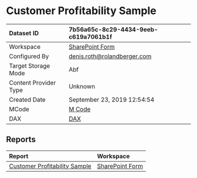 



# Customer Profitability Sample

|Dataset ID|7b56a65c-8c29-4434-9eeb-c619a7061b1f|
| :--- | :--- |
|Workspace|[SharePoint Form](../Workspaces/SharePoint-Form.md)|
|Configured By|denis.roth@rolandberger.com|
|Target Storage Mode|Abf|
|Content Provider Type|Unknown|
|Created Date|September 23, 2019 12:54:54|
|MCode|[M Code](./Customer-Profitability-Sample/mcode.md)|
|DAX|[DAX](./Customer-Profitability-Sample/dax.md)|

## Reports

|Report|Workspace|
| :--- | :--- |
|[Customer Profitability Sample](../Reports/Customer-Profitability-Sample.md)|[SharePoint Form](../Workspaces/SharePoint-Form.md)|
